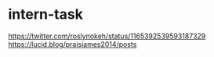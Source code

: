 # intern-task
https://twitter.com/roslynokeh/status/1165392539593187329
https://lucid.blog/praisjames2014/posts
